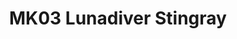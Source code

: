 ---
layout: product
title: "MK03 Lunadiver Stingray"
price: "11000" 
desc: "Maketa"
img_path: "/assets/img/HASE 64003.webp"
brand: "Hasegawa"
available: false
special_offer: false
new: false
soon: true
cat: "010000"
subcat: "015700"
subsubcat: "0N/A"
sifra: "HASE 64003"
popular: false
---